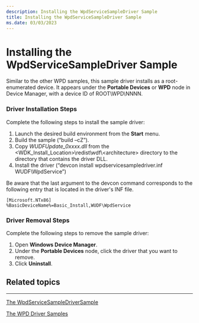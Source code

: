 ```yaml
---
description: Installing the WpdServiceSampleDriver Sample
title: Installing the WpdServiceSampleDriver Sample
ms.date: 03/03/2023
---
```


# Installing the WpdServiceSampleDriver Sample


Similar to the other WPD samples, this sample driver installs as a root-enumerated device. It appears under the **Portable Devices** or **WPD** node in Device Manager, with a device ID of ROOT\\WPD\\NNNN.

### <span id="Driver_Installation_Steps"></span><span id="driver_installation_steps"></span><span id="DRIVER_INSTALLATION_STEPS"></span>Driver Installation Steps

Complete the following steps to install the sample driver:

1.  Launch the desired build environment from the **Start** menu.
2.  Build the sample (“build –cZ”).
3.  Copy *WUDFUpdate\_0xxxx.dll* from the &lt;WDK\_Install\_Location&gt;\\redist\\wdf\\&lt;architecture&gt; directory to the directory that contains the driver DLL.
4.  Install the driver (“devcon install wpdservicesampledriver.inf WUDF\\WpdService”)

Be aware that the last argument to the devcon command corresponds to the following entry that is located in the driver's INF file.

```ManagedCPlusPlus
[Microsoft.NTx86]
%BasicDeviceName%=Basic_Install,WUDF\WpdService
```

### <span id="Driver_Removal_Steps"></span><span id="driver_removal_steps"></span><span id="DRIVER_REMOVAL_STEPS"></span>Driver Removal Steps

Complete the following steps to remove the sample driver:

1.  Open **Windows Device Manager**.
2.  Under the **Portable Devices** node, click the driver that you want to remove.
3.  Click **Uninstall**.

## <span id="related_topics"></span>Related topics


****
[The WpdServiceSampleDriverSample](the-wpdservicesampledriver-sample.md)

[The WPD Driver Samples](the-wpd-driver-samples.md)

 

 





